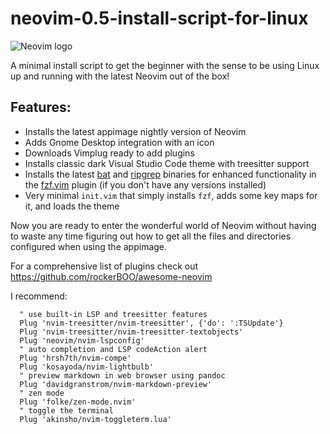 # neovim-0.5-install-script-for-linux

![Neovim logo](https://github.com/David-Else/neovim-0.5-install-script-for-linux/blob/main/nvim.png)

A minimal install script to get the beginner with the sense to be using Linux up and running with the latest Neovim out of the box!

## Features:

- Installs the latest appimage nightly version of Neovim
- Adds Gnome Desktop integration with an icon
- Downloads Vimplug ready to add plugins
- Installs classic dark Visual Studio Code theme with treesitter support
- Installs the latest [bat](https://github.com/sharkdp/bat) and [ripgrep](https://github.com/BurntSushi/ripgrep) binaries for enhanced functionality in the [fzf.vim](https://github.com/junegunn/fzf/blob/master/README-VIM.md) plugin (if you don't have any versions installed)
- Very minimal `init.vim` that simply installs `fzf`, adds some key maps for it, and loads the theme

Now you are ready to enter the wonderful world of Neovim without having to waste any time figuring out how to get all the files and directories configured when using the appimage.

For a comprehensive list of plugins check out https://github.com/rockerBOO/awesome-neovim

I recommend:

```
  " use built-in LSP and treesitter features
  Plug 'nvim-treesitter/nvim-treesitter', {'do': ':TSUpdate'}
  Plug 'nvim-treesitter/nvim-treesitter-textobjects'
  Plug 'neovim/nvim-lspconfig'
  " auto completion and LSP codeAction alert
  Plug 'hrsh7th/nvim-compe'
  Plug 'kosayoda/nvim-lightbulb'
  " preview markdown in web browser using pandoc
  Plug 'davidgranstrom/nvim-markdown-preview'
  " zen mode
  Plug 'folke/zen-mode.nvim'
  " toggle the terminal
  Plug 'akinsho/nvim-toggleterm.lua'
```
